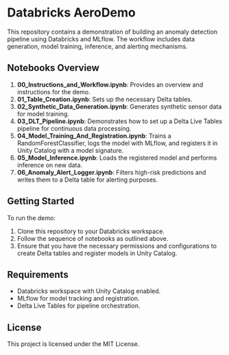 # Databricks AeroDemo

This repository contains a demonstration of building an anomaly detection pipeline using Databricks and MLflow. The workflow includes data generation, model training, inference, and alerting mechanisms.

## Notebooks Overview

1. **00_Instructions_and_Workflow.ipynb**: Provides an overview and instructions for the demo.
2. **01_Table_Creation.ipynb**: Sets up the necessary Delta tables.
3. **02_Synthetic_Data_Generation.ipynb**: Generates synthetic sensor data for model training.
4. **03_DLT_Pipeline.ipynb**: Demonstrates how to set up a Delta Live Tables pipeline for continuous data processing.
5. **04_Model_Training_And_Registration.ipynb**: Trains a RandomForestClassifier, logs the model with MLflow, and registers it in Unity Catalog with a model signature.
6. **05_Model_Inference.ipynb**: Loads the registered model and performs inference on new data.
7. **06_Anomaly_Alert_Logger.ipynb**: Filters high-risk predictions and writes them to a Delta table for alerting purposes.

## Getting Started

To run the demo:

1. Clone this repository to your Databricks workspace.
2. Follow the sequence of notebooks as outlined above.
3. Ensure that you have the necessary permissions and configurations to create Delta tables and register models in Unity Catalog.

## Requirements

- Databricks workspace with Unity Catalog enabled.
- MLflow for model tracking and registration.
- Delta Live Tables for pipeline orchestration.

## License

This project is licensed under the MIT License.
